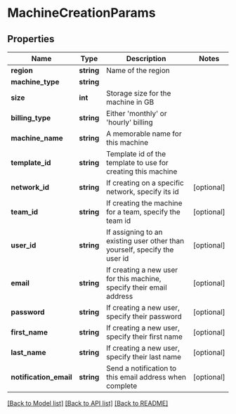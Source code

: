 # MachineCreationParams

## Properties
Name | Type | Description | Notes
------------ | ------------- | ------------- | -------------
**region** | **string** | Name of the region | 
**machine_type** | **string** |  | 
**size** | **int** | Storage size for the machine in GB | 
**billing_type** | **string** | Either &#39;monthly&#39; or &#39;hourly&#39; billing | 
**machine_name** | **string** | A memorable name for this machine | 
**template_id** | **string** | Template id of the template to use for creating this machine | 
**network_id** | **string** | If creating on a specific network, specify its id | [optional] 
**team_id** | **string** | If creating the machine for a team, specify the team id | [optional] 
**user_id** | **string** | If assigning to an existing user other than yourself, specify the user id | [optional] 
**email** | **string** | If creating a new user for this machine, specify their email address | [optional] 
**password** | **string** | If creating a new user, specify their password | [optional] 
**first_name** | **string** | If creating a new user, specify their first name | [optional] 
**last_name** | **string** | If creating a new user, specify their last name | [optional] 
**notification_email** | **string** | Send a notification to this email address when complete | [optional] 

[[Back to Model list]](../README.md#documentation-for-models) [[Back to API list]](../README.md#documentation-for-api-endpoints) [[Back to README]](../README.md)


